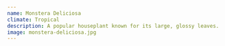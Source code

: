 ```yaml
---
name: Monstera Deliciosa
climate: Tropical
description: A popular houseplant known for its large, glossy leaves.
image: monstera-deliciosa.jpg
---
```

